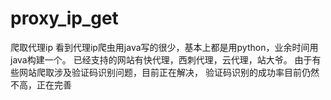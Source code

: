 # proxy_ip_get
爬取代理ip
看到代理ip爬虫用java写的很少，基本上都是用python，业余时间用java构建一个。
已经支持的网站有快代理，西刺代理，云代理，站大爷。
由于有些网站爬取涉及验证码识别问题，目前正在解决，
验证码识别的成功率目前仍然不高，正在完善
